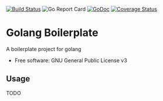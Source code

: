 
[![Build Status](https://api.travis-ci.org/jamescarr/golang-boilerplate.svg)](http://travis-ci.org/jamescarr/golang-boilerplate) 
![Go Report Card](https://goreportcard.com/badge/github.com/jamescarr/golang-boilerplate)
[![GoDoc](https://godoc.org/github.com/jamescarr/golang-boilerplate?status.svg)](https://godoc.org/github.com/jamescarr/golang-boilerplate)
[![Coverage Status](https://coveralls.io/repos/github/jamescarr/golang-boilerplate/badge.svg?branch=master)](https://coveralls.io/github/jamescarr/golang-boilerplate?branch=master)


# Golang Boilerplate

A boilerplate project for golang


* Free software: GNU General Public License v3



## Usage

TODO


